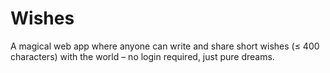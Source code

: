 # Wishes
A magical web app where anyone can write and share short wishes (≤ 400 characters) with the world – no login required, just pure dreams.
